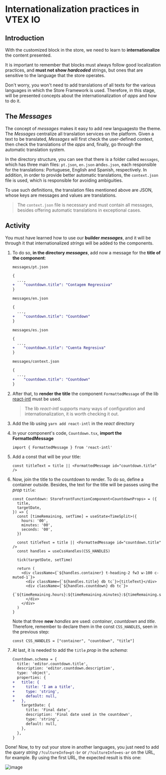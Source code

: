 # Internationalization practices in VTEX IO

## Introduction

With the customized block in the store, we need to learn to **internationalize** the content presented.

It is important to remember that blocks must always follow good localization practices, and **must not show *hardcoded*** strings, but ones that are sensitive to the language that the store operates.

Don't worry, you won't need to add translations of all texts for the various languages in which the Store Framework is used. Therefore, in this stage, will be presented concepts about the internationalization of _apps_ and how to do it.

## The _Messages_

The concept of _messages_ makes it easy to add new languages ​​to the theme. The _Messages_ centralize all translation services on the platform. Given a text to be translated, _Messages_ will first check the user-defined context, then check the translations of the _apps_ and, finally, go through the automatic translation system.

In the directory structure, you can see that there is a folder called `messages`, which has three main files: `pt.json`, `en.json` and`es.json`, each responsible for the translations: Portuguese, English and Spanish, respectively. In addition, in order to provide better automatic translations, the `context.json` file is used, which is responsible for avoiding ambiguities.

To use such definitions, the translation files mentioned above are JSON, whose keys are messages and values ​​are translations.

> The `context.json` file is necessary and must contain all messages, besides offering automatic translations in exceptional cases.

## Activity

You must have learned how to use our **builder _messages_**, and it will be through it that internationalized _strings_ will be added to the components.

1. To do so, **in the directory _messages_**, add now a message for the **title of the component**:

   `messages/pt.json`

   ```diff
   {
     ...,
   +	"countdown.title": "Contagem Regressiva"
   }
   ```

   `messages/en.json`

   ```diff
   {
     ...,
   +	"countdown.title": "Countdown"
   }
   ```

   `messages/es.json`

   ```diff
   {
     ...,
   +	"countdown.title": "Cuenta Regresiva"
   }
   ```

   `messages/context.json`

   ```diff
   {
     ...,
   +	"countdown.title": "Countdown"
   }
   ```

2. After that, to **render the title** the component `FormattedMessage` of the lib [react-intl](https://github.com/formatjs/react-intl) must be used.

   > The lib _react-intl_ supports many ways of configuration and internationalization, it is worth checking it out.

3. Add the lib using `yarn add react-intl` in the _react_ directory

4. In your component's code, `Countdown.tsx`, **import the FormattedMessage**

   ```tsx
   import { FormattedMessage } from 'react-intl'
   ```

5. Add a const that will be your title:

   ```tsx
   const titleText = title || <FormattedMessage id="countdown.title" />
   ```

6. Now, join the title to the countdown to render. To do so, define a container outside. Besides, the text for the title will be passes using the _prop_ `title`:

   ```tsx
   const Countdown: StorefrontFunctionComponent<CountdownProps> = ({
     title,
     targetDate,
   }) => {
     const [timeRemaining, setTime] = useState<TimeSplit>({
       hours: '00',
       minutes: '00',
       seconds: '00',
     })

     const titleText = title || <FormattedMessage id="countdown.title" />
     const handles = useCssHandles(CSS_HANDLES)

     tick(targetDate, setTime)

     return (
       <div className={`${handles.container} t-heading-2 fw3 w-100 c-muted-1`}>
         <div className={`${handles.title} db tc`}>{titleText}</div>
         <div className={`${handles.countdown} db tc`}>
           {`${timeRemaining.hours}:${timeRemaining.minutes}:${timeRemaining.seconds}`}
         </div>
       </div>
     )
   }
   ```

   Note that three **new** _handles_ are used: _container_, _countdown_ and _title_. Therefore, remember to declare them in the const `CSS_HANDLES`, seen in the previous step:

   ```tsx
   const CSS_HANDLES = ["container", "countdown", "title"]
   ```

7. At last, it is needed to add the `title` _prop_ in the _schema_:

   ```diff
   Countdown.schema = {
     title: 'editor.countdown.title',
     description: 'editor.countdown.description',
     type: 'object',
     properties: {
   +   title: {
   +     title: 'I am a title',
   +     type: 'string',
   +     default: null,
   +   },
       targetDate: {
         title: 'Final date',
         description: 'Final date used in the countdown',
         type: 'string',
         default: null,
       },
     },
   }
   ```

Done! Now, to try out your store in another languages, you just need to add the _query string_ `/?cultureInfo=pt-br` or `/?cultureInfo=es-ar` on the URL, for example. By using the first URL, the expected result is this one:

![image](https://user-images.githubusercontent.com/19495917/80527977-99057880-896b-11ea-9305-8921d580a1f1.png)

